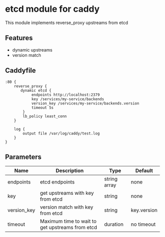 # etcd module for caddy

This module implements reverse_proxy upstreams from etcd

## Features

- dynamic upstreams
- version match

## Caddyfile

```
:80 {
    reverse_proxy {
       dynamic etcd {
            endpoints http://localhost:2379
            key /services/my-service/backends
			version_key /services/my-service/backends.version
			timeout 5s
        }
        lb_policy least_conn
    }

    log {
        output file /var/log/caddy/test.log
    }
}
```

## Parameters

| Name        | Description                                     | Type         | Default     |
| ----------- | ----------------------------------------------- | ------------ | ----------- |
| endpoints   | etcd endpoints                                  | string array | none        |
| key         | get upstreams with key from etcd                | string       | none        |
| version_key | version match with key from etcd                | string       | key.version |
| timeout     | Maximum time to wait to get upstreams from etcd | duration     | no timeout  |
